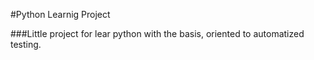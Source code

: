 #Python Learnig Project

###Little project for lear python with the basis, oriented to automatized testing.
